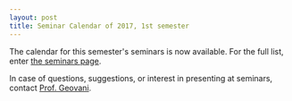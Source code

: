 ```yaml
---
layout: post
title: Seminar Calendar of 2017, 1st semester
---
```


The calendar for this semester's seminars is now available.
For the full list, enter [the seminars
page](http://ufpr-opt.github.io/seminars/).

In case of questions, suggestions, or interest in presenting at seminars,
contact [Prof. Geovani](http://ufpr-opt.github.io/team/geovanigrapiglia.html).
